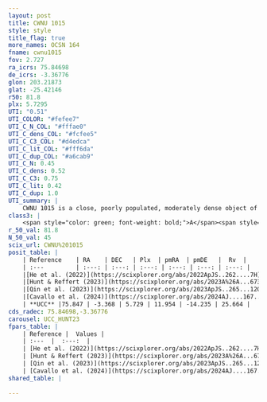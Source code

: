 ```yaml
---
layout: post
title: CWNU 1015
style: style
title_flag: true
more_names: OCSN 164
fname: cwnu1015
fov: 2.727
ra_icrs: 75.84698
de_icrs: -3.36776
glon: 203.21873
glat: -25.42146
r50: 81.8
plx: 5.7295
UTI: "0.51"
UTI_COLOR: "#fefee7"
UTI_C_N_COL: "#fffae0"
UTI_C_dens_COL: "#fcfee5"
UTI_C_C3_COL: "#d4edca"
UTI_C_lit_COL: "#fff6da"
UTI_C_dup_COL: "#a6cab9"
UTI_C_N: 0.45
UTI_C_dens: 0.52
UTI_C_C3: 0.75
UTI_C_lit: 0.42
UTI_C_dup: 1.0
UTI_summary: |
    CWNU 1015 is a close, poorly populated, moderately dense object of high C3 quality. It was recently reported in the literature.
class3: |
    <span style="color: green; font-weight: bold;">A</span><span style="color: #FFC300; font-weight: bold;">B</span>
r_50_val: 81.8
N_50_val: 45
scix_url: CWNU%201015
posit_table: |
    | Reference    | RA    | DEC   | Plx  | pmRA  | pmDE   |  Rv  |
    | :---         | :---: | :---: | :---: | :---: | :---: | :---: |
    |[He et al. (2022)](https://scixplorer.org/abs/2022ApJS..262....7H) | 75.331 | -3.707 | 5.72 | 12.055 | -14.383 | -- |
    |[Hunt & Reffert (2023)](https://scixplorer.org/abs/2023A%26A...673A.114H) | 76.544 | -3.338 | 5.766 | 12.775 | -15.57 | 24.188 |
    |[Qin et al. (2023)](https://scixplorer.org/abs/2023ApJS..265...12Q) | 75.89 | -3.1 | 5.93 | 11.64 | -14.6 | 23.8 |
    |[Cavallo et al. (2024)](https://scixplorer.org/abs/2024AJ....167...12C) | 73.67 | -1.252 | 5.775 | -- | -- | -- |
    | **UCC** |75.847 | -3.368 | 5.729 | 11.954 | -14.235 | 25.664 | 
cds_radec: 75.84698,-3.36776
carousel: UCC_HUNT23
fpars_table: |
    | Reference |  Values |
    | :---  |  :---:  |
    | [He et al. (2022)](https://scixplorer.org/abs/2022ApJS..262....7H) | `A0=0.45, logAge=7.7` |
    | [Hunt & Reffert (2023)](https://scixplorer.org/abs/2023A%26A...673A.114H) | `AV50=0.161, diffAV50=0.649, MOD50=6.186, logAge50=7.534` |
    | [Qin et al. (2023)](https://scixplorer.org/abs/2023ApJS..265...12Q) | `E(B-V)=0.04, m-M=6.24, logt=7.9` |
    | [Cavallo et al. (2024)](https://scixplorer.org/abs/2024AJ....167...12C) | `AV50=0.59, dMod50=6.14, logAge50=7.6, [Fe/H]50=0.16` |
shared_table: |
    
---
```

